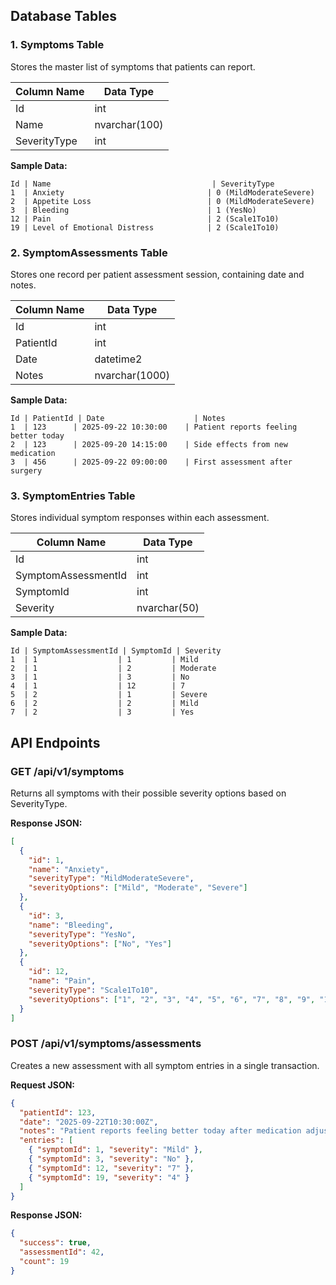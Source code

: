 
## Database Tables

### 1. Symptoms Table
Stores the master list of symptoms that patients can report.

| Column Name | Data Type |
|-------------|-----------|
| Id | int |
| Name | nvarchar(100) |
| SeverityType | int |

**Sample Data:**
```
Id | Name                                    | SeverityType
1  | Anxiety                                | 0 (MildModerateSevere)
2  | Appetite Loss                          | 0 (MildModerateSevere)
3  | Bleeding                               | 1 (YesNo)
12 | Pain                                   | 2 (Scale1To10)
19 | Level of Emotional Distress            | 2 (Scale1To10)
```

### 2. SymptomAssessments Table
Stores one record per patient assessment session, containing date and notes.

| Column Name | Data Type |
|-------------|-----------|
| Id | int |
| PatientId | int |
| Date | datetime2 |
| Notes | nvarchar(1000) |

**Sample Data:**
```
Id | PatientId | Date                    | Notes
1  | 123      | 2025-09-22 10:30:00    | Patient reports feeling better today
2  | 123      | 2025-09-20 14:15:00    | Side effects from new medication
3  | 456      | 2025-09-22 09:00:00    | First assessment after surgery
```

### 3. SymptomEntries Table
Stores individual symptom responses within each assessment.

| Column Name | Data Type |
|-------------|-----------|
| Id | int |
| SymptomAssessmentId | int |
| SymptomId | int |
| Severity | nvarchar(50) |

**Sample Data:**
```
Id | SymptomAssessmentId | SymptomId | Severity
1  | 1                  | 1         | Mild
2  | 1                  | 2         | Moderate
3  | 1                  | 3         | No
4  | 1                  | 12        | 7
5  | 2                  | 1         | Severe
6  | 2                  | 2         | Mild
7  | 2                  | 3         | Yes
```



## API Endpoints

### GET /api/v1/symptoms
Returns all symptoms with their possible severity options based on SeverityType.

**Response JSON:**
```json
[
  {
    "id": 1,
    "name": "Anxiety",
    "severityType": "MildModerateSevere",
    "severityOptions": ["Mild", "Moderate", "Severe"]
  },
  {
    "id": 3,
    "name": "Bleeding",
    "severityType": "YesNo",
    "severityOptions": ["No", "Yes"]
  },
  {
    "id": 12,
    "name": "Pain",
    "severityType": "Scale1To10",
    "severityOptions": ["1", "2", "3", "4", "5", "6", "7", "8", "9", "10"]
  }
]
```

### POST /api/v1/symptoms/assessments
Creates a new assessment with all symptom entries in a single transaction.

**Request JSON:**
```json
{
  "patientId": 123,
  "date": "2025-09-22T10:30:00Z",
  "notes": "Patient reports feeling better today after medication adjustment",
  "entries": [
    { "symptomId": 1, "severity": "Mild" },
    { "symptomId": 3, "severity": "No" },
    { "symptomId": 12, "severity": "7" },
    { "symptomId": 19, "severity": "4" }
  ]
}
```

**Response JSON:**
```json
{
  "success": true,
  "assessmentId": 42,
  "count": 19
}
```